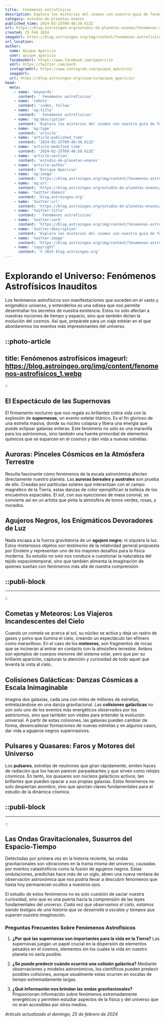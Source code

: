 ```yaml
---
title:  Fenómenos astrofísicos
description: Explora los misterios del cosmos con nuestra guía de fenómenos astrofísicos. Entiende las maravillas del universo de forma clara y precisa.
category: estudio-de-planetas-enanos
published_time: 2024-02-25T09:46:50.613Z
url: https://blog.astroingeo.org/estudio-de-planetas-enanos/fenomenos-astrofisicos
created: 25 Feb 2024
imageUrl: https://blog.astroingeo.org/img/content/fenomenos-astrofisicos_1.webp
url_location:
author:
  name: Quique Aparicio
  user: quique_aparicio
  facebookUrl: https://www.facebook.com/qaparicio
  xUrl: https://twitter.com/eac9
  instagramUrl: https://www.instagram.com/quique_aparicio/
  imageUrl: 
  url: https://blog.astroingeo.org/usuario/quique_aparicio/
head:
  meta:
    - name: 'keywords'
      content: ' Fenómenos astrofísicos'
    - name: 'robots'
      content: 'index, follow'
    - name: 'og:title'
      content: ' Fenómenos astrofísicos'
    - name: 'og:description'
      content: 'Explora los misterios del cosmos con nuestra guía de fenómenos astrofísicos. Entiende las maravillas del universo de forma clara y precisa.'
    - name: 'og:type'
      content: 'article'
    - name: 'article:published_time'
      content: '2024-02-25T09:46:50.613Z'
    - name: 'article:modified_time'
      content: '2024-02-25T09:46:50.613Z'
    - name: 'article:section'
      content: 'estudio-de-planetas-enanos'
    - name: 'article:author'
      content: 'Enrique Aparicio'
    - name: 'og:image'
      content: 'https://blog.astroingeo.org/img/content/fenomenos-astrofisicos_1.webp'
    - name: 'og:url'
      content: 'https://blog.astroingeo.org/estudio-de-planetas-enanos/fenomenos-astrofisicos'
    - name: 'twitter:domain'
      content: 'blog.astroingeo.org'
    - name: 'twitter:url'
      content: 'https://blog.astroingeo.org/estudio-de-planetas-enanos/fenomenos-astrofisicos'
    - name: 'twitter:title'
      content: ' Fenómenos astrofísicos'
    - name: 'twitter:card'
      content: 'https://blog.astroingeo.org/img/content/fenomenos-astrofisicos_1.webp'
    - name: 'twitter:description'
      content: 'Explora los misterios del cosmos con nuestra guía de fenómenos astrofísicos. Entiende las maravillas del universo de forma clara y precisa.'
    - name: 'twitter:image'
      content: 'https://blog.astroingeo.org/img/content/fenomenos-astrofisicos_1.webp'
    - name: 'copyright'
      content: '© 2024 blog.astroingeo.org'
---
```

# Explorando el Universo: Fenómenos Astrofísicos Inauditos

Los fenómenos astrofísicos son manifestaciones que suceden en el vasto y enigmático universo, y entenderlos es una odisea que nos permite desentrañar los secretos de nuestra existencia. Estos no solo afectan a nuestras nociones de tiempo y espacio, sino que también dictan la evolución del cosmos. Así que, prepárate para un viaje estelar en el que abordaremos los eventos más impresionantes del universo.


::photo-article
---
title:  Fenómenos astrofísicos
imageurl: https://blog.astroingeo.org/img/content/fenomenos-astrofisicos_1.webp
---
::


## El Espectáculo de las Supernovas
El firmamento nocturno que nos regala su brillantez cobra vida con la explosión de **supernovas**, un evento estelar titánico. Es el fin glorioso de una estrella masiva, donde su núcleo colapsa y libera una energía que puede eclipsar galaxias enteras. Este fenómeno no solo es una maravilla para los astrónomos, sino también una fuente primordial de elementos químicos que se esparcen en el cosmos y dan vida a nuevas estrellas.

## Auroras: Pinceles Cósmicos en la Atmósfera Terrestre
Resulta fascinante cómo fenómenos de la escala astronómica afectan directamente nuestro planeta. Las **auroras boreales y australes** son prueba de ello. Creadas por partículas solares que interactúan con el campo magnético de la Tierra, estas danzas de color ejemplifican la belleza de los encuentros espaciales. El sol, con sus eyecciones de masa coronal, se convierte así en un artista que pinta la atmósfera de tonos verdes, rosas, y morados.

## Agujeros Negros, los Enigmáticos Devoradores de Luz
Nada escapa a la fuerza gravitatoria de un **agujero negro**; ni siquiera la luz. Estos misteriosos objetos son testimonio de la relatividad general propuesta por Einstein y representan uno de los mayores desafíos para la física moderna. Su estudio no solo nos conduce a cuestionar la naturaleza del tejido espaciotemporal, sino que también alimenta la imaginación de quienes sueñan con fenómenos más allá de nuestra comprensión.


  ::publi-block
  ---
  ---
  ::
  
  
## Cometas y Meteoros: Los Viajeros Incandescentes del Cielo
Cuando un cometa se acerca al sol, su núcleo se activa y deja un rastro de gases y polvo que ilumina el cielo, creando un espectáculo tan efímero como maravilloso. En el caso de los **meteoros**, son fragmentos de rocas que se incineran al entrar en contacto con la atmósfera terrestre. Ambos son ejemplos de cuerpos menores del sistema solar, pero que por su brillante aparición, capturan la atención y curiosidad de todo aquel que levanta la vista al cielo.

## Colisiones Galácticas: Danzas Cósmicas a Escala Inimaginable
Imagina dos galaxias, cada una con miles de millones de estrellas, entrelazándose en una danza gravitacional. Las **colisiones galácticas** no son solo uno de los eventos más energéticos observados por los astrónomos, sino que también son vitales para entender la evolución universal. A partir de estas colisiones, las galaxias pueden cambiar de forma, desencadenar formaciones de nuevas estrellas y en algunos casos, dar vida a agujeros negros supermasivos.

## Pulsares y Quasares: Faros y Motores del Universo
Los **pulsares**, estrellas de neutrones que giran rápidamente, emiten haces de radiación que los hacen parecer parpadeantes y que sirven como relojes cósmicos. En tanto, los quasares son núcleos galácticos activos, tan brillantes que pueden opacar a sus propias galaxias. Estos fenómenos no solo despiertan asombro, sino que aportan claves fundamentales para el estudio de la dinámica cósmica.


  ::publi-block
  ---
  ---
  ::
  
  
## Las Ondas Gravitacionales, Susurros del Espacio-Tiempo
Detectadas por primera vez en la historia reciente, las ondas gravitacionales son vibraciones en la trama misma del universo, causadas por eventos catastróficos como la fusión de agujeros negros. Estas ondulaciones, predichas hace más de un siglo, abren una nueva ventana de observación astronómica que nos podría llevar a descubrir fenómenos que hasta hoy permanecen ocultos a nuestros ojos.

El estudio de estos fenómenos no es solo cuestión de saciar nuestra curiosidad, sino que es una puerta hacia la comprensión de las leyes fundamentales del universo. *Cada vez que observamos el cielo, estamos siendo testigos de una historia que se desarrolla a escalas y tiempos que superan nuestra imaginación.*

### Preguntas Frecuentes Sobre Fenómenos Astrofísicos

1. **¿Por qué las supernovas son importantes para la vida en la Tierra?**
   Las supernovas juegan un papel crucial en la dispersión de elementos pesados en el cosmos, elementos sin los cuales la vida en nuestro planeta no sería posible.

2. **¿Se puede predecir cuándo ocurrirá una colisión galáctica?**
   Mediante observaciones y modelos astronómicos, los científicos pueden predecir posibles colisiones, aunque usualmente estas ocurren en escalas de tiempo extremadamente largas.

3. **¿Qué información nos brindan las ondas gravitacionales?**
   Proporcionan información sobre fenómenos extremadamente energéticos y permiten estudiar aspectos de la física y del universo que no eran accesibles por otros medios.

_Artículo actualizado el domingo, 25 de febrero de 2024_